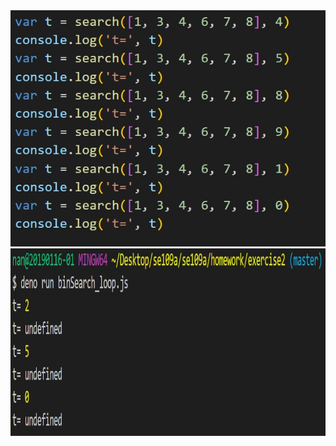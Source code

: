 <img src="https://github.com/ayd0122344/se109a/blob/master/homework/exercise2/instruction.jpg" width=600 >
<img src="https://github.com/ayd0122344/se109a/blob/master/homework/exercise2/result.jpg" height=300 >
